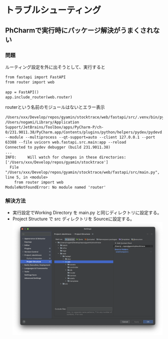 # トラブルシューティング

## PhCharmで実行時にパッケージ解決がうまくされない

### 問題
ルーティング設定を外に出そうとして、実行すると
```
from fastapi import FastAPI
from router import web

app = FastAPI()
app.include_router(web.router)
```

routerという名前のモジュールはないとエラー表示
```
/Users/xxx/Develop/repos/gyamin/stocktrace/web/fastapi/src/.venv/bin/python /Users/nogami/Library/Application Support/JetBrains/Toolbox/apps/PyCharm-P/ch-0/231.9011.38/PyCharm.app/Contents/plugins/python/helpers/pydev/pydevd.py --module --multiprocess --qt-support=auto --client 127.0.0.1 --port 63388 --file uvicorn web.fastapi.src.main:app --reload 
Connected to pydev debugger (build 231.9011.38)
...
INFO:     Will watch for changes in these directories: ['/Users/xxx/Develop/repos/gyamin/stocktrace']
  File "/Users/xxx/Develop/repos/gyamin/stocktrace/web/fastapi/src/main.py", line 5, in <module>
    from router import web
ModuleNotFoundError: No module named 'router'
```

### 解決方法
- 実行設定でWorking Directory を main.py と同じディレクトリに設定する。
- Project Structure で src ディレクトリを Sourceに設定する。
![2023-05-21 16.14.14.png](img%2F2023-05-21%2016.14.14.png)